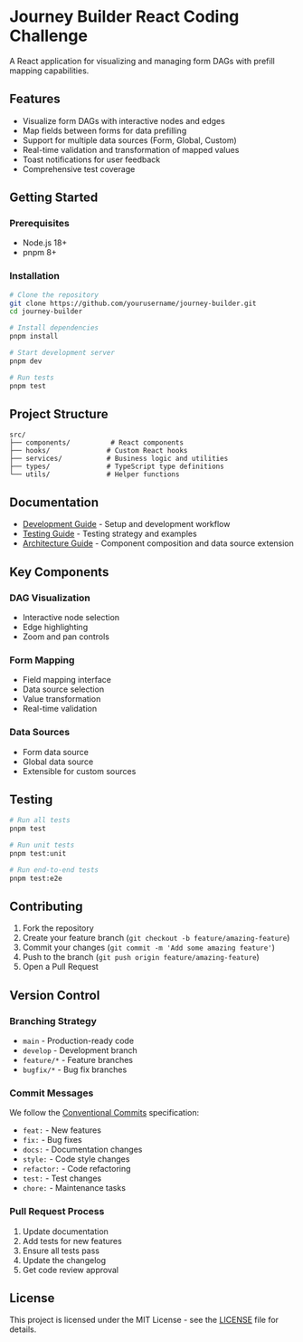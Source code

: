 # Journey Builder React Coding Challenge

A React application for visualizing and managing form DAGs with prefill mapping capabilities.

## Features

- Visualize form DAGs with interactive nodes and edges
- Map fields between forms for data prefilling
- Support for multiple data sources (Form, Global, Custom)
- Real-time validation and transformation of mapped values
- Toast notifications for user feedback
- Comprehensive test coverage

## Getting Started

### Prerequisites

- Node.js 18+
- pnpm 8+

### Installation

```bash
# Clone the repository
git clone https://github.com/yourusername/journey-builder.git
cd journey-builder

# Install dependencies
pnpm install

# Start development server
pnpm dev

# Run tests
pnpm test
```

## Project Structure

```
src/
├── components/          # React components
├── hooks/              # Custom React hooks
├── services/           # Business logic and utilities
├── types/              # TypeScript type definitions
└── utils/              # Helper functions
```

## Documentation

- [Development Guide](docs/README.dev.md) - Setup and development workflow
- [Testing Guide](docs/TESTING.md) - Testing strategy and examples
- [Architecture Guide](docs/ARCHITECTURE.md) - Component composition and data source extension

## Key Components

### DAG Visualization
- Interactive node selection
- Edge highlighting
- Zoom and pan controls

### Form Mapping
- Field mapping interface
- Data source selection
- Value transformation
- Real-time validation

### Data Sources
- Form data source
- Global data source
- Extensible for custom sources

## Testing

```bash
# Run all tests
pnpm test

# Run unit tests
pnpm test:unit

# Run end-to-end tests
pnpm test:e2e
```

## Contributing

1. Fork the repository
2. Create your feature branch (`git checkout -b feature/amazing-feature`)
3. Commit your changes (`git commit -m 'Add some amazing feature'`)
4. Push to the branch (`git push origin feature/amazing-feature`)
5. Open a Pull Request

## Version Control

### Branching Strategy
- `main` - Production-ready code
- `develop` - Development branch
- `feature/*` - Feature branches
- `bugfix/*` - Bug fix branches

### Commit Messages
We follow the [Conventional Commits](https://www.conventionalcommits.org/) specification:
- `feat:` - New features
- `fix:` - Bug fixes
- `docs:` - Documentation changes
- `style:` - Code style changes
- `refactor:` - Code refactoring
- `test:` - Test changes
- `chore:` - Maintenance tasks

### Pull Request Process
1. Update documentation
2. Add tests for new features
3. Ensure all tests pass
4. Update the changelog
5. Get code review approval

## License

This project is licensed under the MIT License - see the [LICENSE](LICENSE) file for details.
